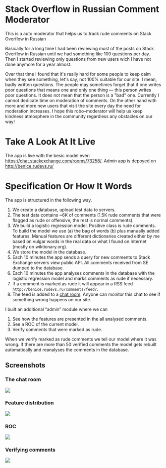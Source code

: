 # Stack Overflow in Russian Comment Moderator

This is a auto moderator that helps us to track rude comments on Stack Overflow in Russian

Basically for a long time I had been reviewing most of the posts on Stack Overflow in Russian until we had something like 100 questions per day. Then I started reviewing only questions from new users wich I have not done anymore for a year almost. 

Over that time I found that it's really hard for some people to keep calm when they see something, let's say, not 100% suitable for our site. I mean, badly written questions. The people may sometimes forget that if one writes poor questions that means one and only one thing — this person writes poor questions. It does not mean that the person is a "bad" one. Currently I cannot dedicate time on moderation of comments. On the other hand with more and more new users that visit the site every day the need for moderation increases. I hope this robo–moderator will help us keep kindness atmosphere in the community regardless any obstacles on our way!


# Take A Look At It Live

The app is live with the besic model ever: https://chat.stackexchange.com/rooms/73258/. Admin app is depoyed on http://benice.rudevs.ru/


# Specification Or How It Words

The app is structured in the following way.

1. We create a database, upload test data to servers.
2. The test data contains ~6K of comments (1.5K rude comments that were flagged as rude or offensive, the rest is normal comments).
3. We build a logistic regression model. Positive class is rude comments. To build the model we use (a) the bag of words (b) plus manually added features. Manual features are different dictionaries created either by me based on vulgar words in the real data or what I found on Internet (mostly on wiktionary.org).
4. We store the model in the database.
5. Each 10 minutes the app sends a query for new comments to Stack Exchange servers view public API. All comments received from SE dumped to the database.
7. Each 10 minutes the app analyses comments in the database with the logistic regression model and marks comments as rude if necessary.
8. If a comment is marked as rude it will appear in a RSS feed `http://benice.rudevs.ru/comments/feed/`. 
9. The feed is added to a [chat room](https://chat.stackexchange.com/rooms/73258/). Anyone can monitor this chat to see if something wrong happens on our site.

I built an additional “admin” module where we can 

1. See how the features are presented in the all analysed comments.
2. See a ROC of the current model.
3. Verify comments that were marked as rude. 

When we verify marked as rude comments we tell our model where it was wrong. If there are more than 50 verified comments the model gets rebuilt automatically and reanalyses the comments in the database.

## Screenshots

### The chat room

![](https://i.stack.imgur.com/LT4ig.jpg)

### Feature distribution

![](https://i.stack.imgur.com/1ywqW.png)

### ROC

![](https://i.stack.imgur.com/dbPAB.png)

### Verifying comments

![](https://i.stack.imgur.com/UN5Ew.png)
